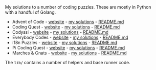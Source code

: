 My solutions to a number of coding puzzles.
These are mostly in Python with a handful of Golang.

* Advent of Code - [website](http://adventofcode.com/) - [my solutions](https://github.com/IsaacG/Advent-of-Code/advent_of_code) - [README.md](./advent_of_code)
* Coding Quest - [website](https://codingquest.io/) - [my solutions](https://github.com/IsaacG/Advent-of-Code/tree/main/codingquest) - [README.md](./codingquest)
* Codyssi - [website](https://codyssi.com/) - [my solutions](https://github.com/IsaacG/Advent-of-Code/tree/main/codyssi) - [README.md](./codyssi)
* Everybody Codes - [website](https://everybody.codes/) - [my solutions](https://github.com/IsaacG/Advent-of-Code/tree/main/everybody_codes) - [README.md](./everybody_codes)
* i18n Puzzles - [website](https://i18n-puzzles.com/) - [my solutions](https://github.com/IsaacG/Advent-of-Code/tree/main/i18n) - [README.md](./i18n)
* Pi Coding Quest - [website](https://ivanr3d.com/projects/pi/) - [my solutions](https://github.com/IsaacG/Advent-of-Code/tree/main/ivanr3d.pi) - [README.md](./ivanr3d.pi)
* Marches & Gnats - [website](https://mng.quest/) - [my solutions](https://github.com/IsaacG/Advent-of-Code/tree/main/mng) - [README.md](./mng)

The `lib/` contains a number of helpers and base runner code.
